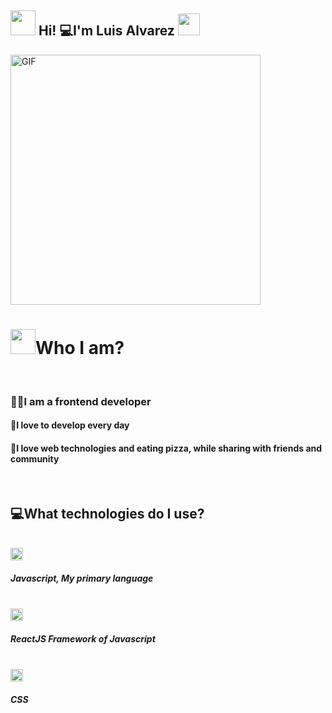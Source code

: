 
<h2> <img src="https://media.giphy.com/media/ObNTw8Uzwy6KQ/giphy.gif" width="40px"> Hi! 💻I'm Luis Alvarez <img src="https://media.giphy.com/media/fFEFxS3DE5VIY/giphy.gif" width="35px"></h2>

<img align="center" alt="GIF" src="https://media3.giphy.com/media/Q7SKqn3G97xpmfSOvG/giphy.gif?cid=ecf05e47gyjga4hbh8a62dwyu0epfv84eq5irr2dgctcz2fv&rid=giphy.gif" width="400" height="400" />

<div>
	<h1><img src="https://media.giphy.com/media/54Y3e4PMuqzGMlSQ3g/giphy.gif" width="40px">Who I am?</h1>
	<br/>
	<h3> 👨‍💻I am a frontend developer</h3>
	<h4>💙I love to develop every day </h4>
	<h4>📌I love web technologies and eating pizza, while sharing with friends and community</h4>
	<br/>
</div>

<div> 
	<h2> 💻What technologies do I use? </h2>
	<br/>
	<div>
		<img src="https://unpkg.com/simple-icons@3.4.1/icons/javascript.svg" width="20" height="20" alt="javascript" />
		<h5>Javascript, My primary language </h5>
	</div>
	<br/>
		<div>
		<img src="https://unpkg.com/simple-icons@3.4.1/icons/react.svg" width="20" height="20" alt="javascript" />
		<h5>ReactJS Framework of Javascript</h5>
	</div>
	<br/>
	<div>
		<img src="https://unpkg.com/simple-icons@3.4.1/icons/css3.svg" width="20" height="20" alt="javascript" />
		<h5>CSS</h5>
	</div>
	<br/>
	
</div>
